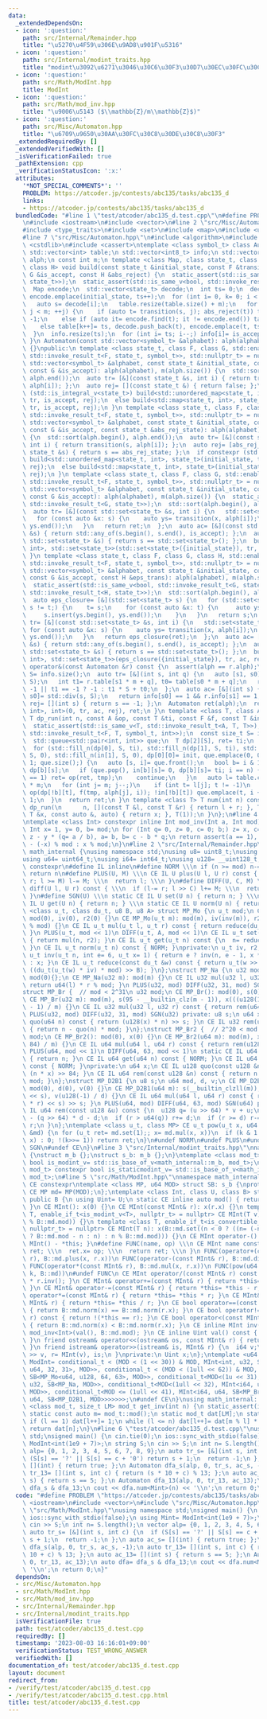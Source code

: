 ```yaml
---
data:
  _extendedDependsOn:
  - icon: ':question:'
    path: src/Internal/Remainder.hpp
    title: "\u5270\u4F59\u306E\u9AD8\u901F\u5316"
  - icon: ':question:'
    path: src/Internal/modint_traits.hpp
    title: "modint\u3092\u6271\u3046\u30C6\u30F3\u30D7\u30EC\u30FC\u30C8"
  - icon: ':question:'
    path: src/Math/ModInt.hpp
    title: ModInt
  - icon: ':question:'
    path: src/Math/mod_inv.hpp
    title: "\u9006\u5143 ($\\mathbb{Z}/m\\mathbb{Z}$)"
  - icon: ':question:'
    path: src/Misc/Automaton.hpp
    title: "\u6709\u9650\u30AA\u30FC\u30C8\u30DE\u30C8\u30F3"
  _extendedRequiredBy: []
  _extendedVerifiedWith: []
  _isVerificationFailed: true
  _pathExtension: cpp
  _verificationStatusIcon: ':x:'
  attributes:
    '*NOT_SPECIAL_COMMENTS*': ''
    PROBLEM: https://atcoder.jp/contests/abc135/tasks/abc135_d
    links:
    - https://atcoder.jp/contests/abc135/tasks/abc135_d
  bundledCode: "#line 1 \"test/atcoder/abc135_d.test.cpp\"\n#define PROBLEM \"https://atcoder.jp/contests/abc135/tasks/abc135_d\"\
    \n#include <iostream>\n#include <vector>\n#line 2 \"src/Misc/Automaton.hpp\"\n\
    #include <type_traits>\n#include <set>\n#include <map>\n#include <unordered_map>\n\
    #line 7 \"src/Misc/Automaton.hpp\"\n#include <algorithm>\n#include <queue>\n#include\
    \ <cstdlib>\n#include <cassert>\ntemplate <class symbol_t> class Automaton {\n\
    \ std::vector<int> table;\n std::vector<int8_t> info;\n std::vector<symbol_t>\
    \ alph;\n const int m;\n template <class Map, class state_t, class F, class G,\
    \ class H> void build(const state_t &initial_state, const F &transition, const\
    \ G &is_accept, const H &abs_reject) {\n  static_assert(std::is_same_v<bool, std::invoke_result_t<G,\
    \ state_t>>);\n  static_assert(std::is_same_v<bool, std::invoke_result_t<H, state_t>>);\n\
    \  Map encode;\n  std::vector<state_t> decode;\n  int ts= 0;\n  decode.push_back(initial_state),\
    \ encode.emplace(initial_state, ts++);\n  for (int i= 0, k= 0; i < ts; ++i) {\n\
    \   auto s= decode[i];\n   table.resize(table.size() + m);\n   for (int j= 0;\
    \ j < m; ++j) {\n    if (auto t= transition(s, j); abs_reject(t)) table[k++]=\
    \ -1;\n    else if (auto it= encode.find(t); it != encode.end()) table[k++]= it->second;\n\
    \    else table[k++]= ts, decode.push_back(t), encode.emplace(t, ts++);\n   }\n\
    \  }\n  info.resize(ts);\n  for (int i= ts; i--;) info[i]= is_accept(decode[i]);\n\
    \ }\n Automaton(const std::vector<symbol_t> &alphabet): alph(alphabet), m(alph.size())\
    \ {}\npublic:\n template <class state_t, class F, class G, std::enable_if_t<std::is_same_v<state_t,\
    \ std::invoke_result_t<F, state_t, symbol_t>>, std::nullptr_t> = nullptr> Automaton(const\
    \ std::vector<symbol_t> &alphabet, const state_t &initial_state, const F &transition,\
    \ const G &is_accept): alph(alphabet), m(alph.size()) {\n  std::sort(alph.begin(),\
    \ alph.end());\n  auto tr= [&](const state_t &s, int i) { return transition(s,\
    \ alph[i]); };\n  auto rej= [](const state_t &) { return false; };\n  if constexpr\
    \ (std::is_integral_v<state_t>) build<std::unordered_map<state_t, int>, state_t>(initial_state,\
    \ tr, is_accept, rej);\n  else build<std::map<state_t, int>, state_t>(initial_state,\
    \ tr, is_accept, rej);\n }\n template <class state_t, class F, class G, std::enable_if_t<std::is_same_v<state_t,\
    \ std::invoke_result_t<F, state_t, symbol_t>>, std::nullptr_t> = nullptr> Automaton(const\
    \ std::vector<symbol_t> &alphabet, const state_t &initial_state, const F &transition,\
    \ const G &is_accept, const state_t &abs_rej_state): alph(alphabet), m(alph.size())\
    \ {\n  std::sort(alph.begin(), alph.end());\n  auto tr= [&](const state_t &s,\
    \ int i) { return transition(s, alph[i]); };\n  auto rej= [abs_rej_state](const\
    \ state_t &s) { return s == abs_rej_state; };\n  if constexpr (std::is_integral_v<state_t>)\
    \ build<std::unordered_map<state_t, int>, state_t>(initial_state, tr, is_accept,\
    \ rej);\n  else build<std::map<state_t, int>, state_t>(initial_state, tr, is_accept,\
    \ rej);\n }\n template <class state_t, class F, class G, std::enable_if_t<std::is_same_v<std::set<state_t>,\
    \ std::invoke_result_t<F, state_t, symbol_t>>, std::nullptr_t> = nullptr> Automaton(const\
    \ std::vector<symbol_t> &alphabet, const state_t &initial_state, const F &transition,\
    \ const G &is_accept): alph(alphabet), m(alph.size()) {\n  static_assert(std::is_same_v<bool,\
    \ std::invoke_result_t<G, state_t>>);\n  std::sort(alph.begin(), alph.end());\n\
    \  auto tr= [&](const std::set<state_t> &s, int i) {\n   std::set<state_t> ret;\n\
    \   for (const auto &x: s) {\n    auto ys= transition(x, alph[i]);\n    ret.insert(ys.begin(),\
    \ ys.end());\n   }\n   return ret;\n  };\n  auto ac= [&](const std::set<state_t>\
    \ &s) { return std::any_of(s.begin(), s.end(), is_accept); };\n  auto rej= [](const\
    \ std::set<state_t> &s) { return s == std::set<state_t>(); };\n  build<std::map<std::set<state_t>,\
    \ int>, std::set<state_t>>(std::set<state_t>({initial_state}), tr, ac, rej);\n\
    \ }\n template <class state_t, class F, class G, class H, std::enable_if_t<std::is_same_v<std::set<state_t>,\
    \ std::invoke_result_t<F, state_t, symbol_t>>, std::nullptr_t> = nullptr> Automaton(const\
    \ std::vector<symbol_t> &alphabet, const state_t &initial_state, const F &transition,\
    \ const G &is_accept, const H &eps_trans): alph(alphabet), m(alph.size()) {\n\
    \  static_assert(std::is_same_v<bool, std::invoke_result_t<G, state_t>>);\n  static_assert(std::is_same_v<std::set<state_t>,\
    \ std::invoke_result_t<H, state_t>>);\n  std::sort(alph.begin(), alph.end());\n\
    \  auto eps_closure= [&](std::set<state_t> s) {\n   for (std::set<state_t> t;\
    \ s != t;) {\n    t= s;\n    for (const auto &x: t) {\n     auto ys= eps_trans(x);\n\
    \     s.insert(ys.begin(), ys.end());\n    }\n   }\n   return s;\n  };\n  auto\
    \ tr= [&](const std::set<state_t> &s, int i) {\n   std::set<state_t> ret;\n  \
    \ for (const auto &x: s) {\n    auto ys= transition(x, alph[i]);\n    ret.insert(ys.begin(),\
    \ ys.end());\n   }\n   return eps_closure(ret);\n  };\n  auto ac= [&](const std::set<state_t>\
    \ &s) { return std::any_of(s.begin(), s.end(), is_accept); };\n  auto rej= [](const\
    \ std::set<state_t> &s) { return s == std::set<state_t>(); };\n  build<std::map<std::set<state_t>,\
    \ int>, std::set<state_t>>(eps_closure({initial_state}), tr, ac, rej);\n }\n Automaton\
    \ operator&(const Automaton &r) const {\n  assert(alph == r.alph);\n  const int\
    \ S= info.size();\n  auto tr= [&](int s, int q) {\n   auto [s1, s0]= std::div(s,\
    \ S);\n   int t1= r.table[s1 * m + q], t0= table[s0 * m + q];\n   return t0 ==\
    \ -1 || t1 == -1 ? -1 : t1 * S + t0;\n  };\n  auto ac= [&](int s) {\n   auto [s1,\
    \ s0]= std::div(s, S);\n   return info[s0] == 1 && r.info[s1] == 1;\n  };\n  auto\
    \ rej= [](int s) { return s == -1; };\n  Automaton ret(alph);\n  return ret.build<std::unordered_map<int,\
    \ int>, int>(0, tr, ac, rej), ret;\n }\n template <class T, class A, class F>\
    \ T dp_run(int n, const A &op, const T &ti, const F &f, const T &init) const {\n\
    \  static_assert(std::is_same_v<T, std::invoke_result_t<A, T, T>>);\n  static_assert(std::is_same_v<T,\
    \ std::invoke_result_t<F, T, symbol_t, int>>);\n  const size_t S= info.size();\n\
    \  std::queue<std::pair<int, int>> que;\n  T dp[2][S], ret= ti;\n  bool in[2][S];\n\
    \  for (std::fill_n(dp[0], S, ti), std::fill_n(dp[1], S, ti), std::fill_n(in[0],\
    \ S, 0), std::fill_n(in[1], S, 0), dp[0][0]= init, que.emplace(0, 0), in[0][0]=\
    \ 1; que.size();) {\n   auto [s, i]= que.front();\n   bool b= i & 1;\n   T tmp=\
    \ dp[b][s];\n   if (que.pop(), in[b][s]= 0, dp[b][s]= ti; i == n) {\n    if (info[s]\
    \ == 1) ret= op(ret, tmp);\n    continue;\n   }\n   auto l= table.cbegin() + s\
    \ * m;\n   for (int j= m; j--;)\n    if (int t= l[j]; t != -1)\n     if (dp[!b][t]=\
    \ op(dp[!b][t], f(tmp, alph[j], i)); !in[!b][t]) que.emplace(t, i + 1), in[!b][t]=\
    \ 1;\n  }\n  return ret;\n }\n template <class T> T num(int n) const {\n  return\
    \ dp_run(\n      n, [](const T &l, const T &r) { return l + r; }, T(), [](const\
    \ T &x, const auto &, auto) { return x; }, T(1));\n }\n};\n#line 4 \"src/Math/mod_inv.hpp\"\
    \ntemplate <class Int> constexpr inline Int mod_inv(Int a, Int mod) {\n static_assert(std::is_signed_v<Int>);\n\
    \ Int x= 1, y= 0, b= mod;\n for (Int q= 0, z= 0, c= 0; b;) z= x, c= a, x= y, y=\
    \ z - y * (q= a / b), a= b, b= c - b * q;\n return assert(a == 1), x < 0 ? mod\
    \ - (-x) % mod : x % mod;\n}\n#line 2 \"src/Internal/Remainder.hpp\"\nnamespace\
    \ math_internal {\nusing namespace std;\nusing u8= uint8_t;\nusing u32= uint32_t;\n\
    using u64= uint64_t;\nusing i64= int64_t;\nusing u128= __uint128_t;\n#define CE\
    \ constexpr\n#define IL inline\n#define NORM \\\n if (n >= mod) n-= mod; \\\n\
    \ return n\n#define PLUS(U, M) \\\n CE IL U plus(U l, U r) const { \\\n  if (l+=\
    \ r; l >= M) l-= M; \\\n  return l; \\\n }\n#define DIFF(U, C, M) \\\n CE IL U\
    \ diff(U l, U r) const { \\\n  if (l-= r; l >> C) l+= M; \\\n  return l; \\\n\
    \ }\n#define SGN(U) \\\n static CE IL U set(U n) { return n; } \\\n static CE\
    \ IL U get(U n) { return n; } \\\n static CE IL U norm(U n) { return n; }\ntemplate\
    \ <class u_t, class du_t, u8 B, u8 A> struct MP_Mo {\n u_t mod;\n CE MP_Mo():\
    \ mod(0), iv(0), r2(0) {}\n CE MP_Mo(u_t m): mod(m), iv(inv(m)), r2(-du_t(mod)\
    \ % mod) {}\n CE IL u_t mul(u_t l, u_t r) const { return reduce(du_t(l) * r);\
    \ }\n PLUS(u_t, mod << 1)\n DIFF(u_t, A, mod << 1)\n CE IL u_t set(u_t n) const\
    \ { return mul(n, r2); }\n CE IL u_t get(u_t n) const {\n  n= reduce(n);\n  NORM;\n\
    \ }\n CE IL u_t norm(u_t n) const { NORM; }\nprivate:\n u_t iv, r2;\n static CE\
    \ u_t inv(u_t n, int e= 6, u_t x= 1) { return e ? inv(n, e - 1, x * (2 - x * n))\
    \ : x; }\n CE IL u_t reduce(const du_t &w) const { return u_t(w >> B) + mod -\
    \ ((du_t(u_t(w) * iv) * mod) >> B); }\n};\nstruct MP_Na {\n u32 mod;\n CE MP_Na():\
    \ mod(0){};\n CE MP_Na(u32 m): mod(m) {}\n CE IL u32 mul(u32 l, u32 r) const {\
    \ return u64(l) * r % mod; }\n PLUS(u32, mod) DIFF(u32, 31, mod) SGN(u32)\n};\n\
    struct MP_Br {  // mod < 2^31\n u32 mod;\n CE MP_Br(): mod(0), s(0), x(0) {}\n\
    \ CE MP_Br(u32 m): mod(m), s(95 - __builtin_clz(m - 1)), x(((u128(1) << s) + m\
    \ - 1) / m) {}\n CE IL u32 mul(u32 l, u32 r) const { return rem(u64(l) * r); }\n\
    \ PLUS(u32, mod) DIFF(u32, 31, mod) SGN(u32) private: u8 s;\n u64 x;\n CE IL u64\
    \ quo(u64 n) const { return (u128(x) * n) >> s; }\n CE IL u32 rem(u64 n) const\
    \ { return n - quo(n) * mod; }\n};\nstruct MP_Br2 {  // 2^20 < mod <= 2^41\n u64\
    \ mod;\n CE MP_Br2(): mod(0), x(0) {}\n CE MP_Br2(u64 m): mod(m), x((u128(1) <<\
    \ 84) / m) {}\n CE IL u64 mul(u64 l, u64 r) const { return rem(u128(l) * r); }\n\
    \ PLUS(u64, mod << 1)\n DIFF(u64, 63, mod << 1)\n static CE IL u64 set(u64 n)\
    \ { return n; }\n CE IL u64 get(u64 n) const { NORM; }\n CE IL u64 norm(u64 n)\
    \ const { NORM; }\nprivate:\n u64 x;\n CE IL u128 quo(const u128 &n) const { return\
    \ (n * x) >> 84; }\n CE IL u64 rem(const u128 &n) const { return n - quo(n) *\
    \ mod; }\n};\nstruct MP_D2B1 {\n u8 s;\n u64 mod, d, v;\n CE MP_D2B1(): s(0),\
    \ mod(0), d(0), v(0) {}\n CE MP_D2B1(u64 m): s(__builtin_clzll(m)), mod(m), d(m\
    \ << s), v(u128(-1) / d) {}\n CE IL u64 mul(u64 l, u64 r) const { return rem((u128(l)\
    \ * r) << s) >> s; }\n PLUS(u64, mod) DIFF(u64, 63, mod) SGN(u64) private: CE\
    \ IL u64 rem(const u128 &u) const {\n  u128 q= (u >> 64) * v + u;\n  u64 r= u64(u)\
    \ - (q >> 64) * d - d;\n  if (r > u64(q)) r+= d;\n  if (r >= d) r-= d;\n  return\
    \ r;\n }\n};\ntemplate <class u_t, class MP> CE u_t pow(u_t x, u64 k, const MP\
    \ &md) {\n for (u_t ret= md.set(1);; x= md.mul(x, x))\n  if (k & 1 ? ret= md.mul(ret,\
    \ x) : 0; !(k>>= 1)) return ret;\n}\n#undef NORM\n#undef PLUS\n#undef DIFF\n#undef\
    \ SGN\n#undef CE\n}\n#line 3 \"src/Internal/modint_traits.hpp\"\nnamespace math_internal\
    \ {\nstruct m_b {};\nstruct s_b: m_b {};\n}\ntemplate <class mod_t> constexpr\
    \ bool is_modint_v= std::is_base_of_v<math_internal::m_b, mod_t>;\ntemplate <class\
    \ mod_t> constexpr bool is_staticmodint_v= std::is_base_of_v<math_internal::s_b,\
    \ mod_t>;\n#line 5 \"src/Math/ModInt.hpp\"\nnamespace math_internal {\n#define\
    \ CE constexpr\ntemplate <class MP, u64 MOD> struct SB: s_b {\nprotected:\n static\
    \ CE MP md= MP(MOD);\n};\ntemplate <class Int, class U, class B> struct MInt:\
    \ public B {\n using Uint= U;\n static CE inline auto mod() { return B::md.mod;\
    \ }\n CE MInt(): x(0) {}\n CE MInt(const MInt& r): x(r.x) {}\n template <class\
    \ T, enable_if_t<is_modint_v<T>, nullptr_t> = nullptr> CE MInt(T v): x(B::md.set(v.val()\
    \ % B::md.mod)) {}\n template <class T, enable_if_t<is_convertible_v<T, __int128_t>,\
    \ nullptr_t> = nullptr> CE MInt(T n): x(B::md.set((n < 0 ? ((n= (-n) % B::md.mod)\
    \ ? B::md.mod - n : n) : n % B::md.mod))) {}\n CE MInt operator-() const { return\
    \ MInt() - *this; }\n#define FUNC(name, op) \\\n CE MInt name const { \\\n  MInt\
    \ ret; \\\n  ret.x= op; \\\n  return ret; \\\n }\n FUNC(operator+(const MInt&\
    \ r), B::md.plus(x, r.x))\n FUNC(operator-(const MInt& r), B::md.diff(x, r.x))\n\
    \ FUNC(operator*(const MInt& r), B::md.mul(x, r.x))\n FUNC(pow(u64 k), math_internal::pow(x,\
    \ k, B::md))\n#undef FUNC\n CE MInt operator/(const MInt& r) const { return *this\
    \ * r.inv(); }\n CE MInt& operator+=(const MInt& r) { return *this= *this + r;\
    \ }\n CE MInt& operator-=(const MInt& r) { return *this= *this - r; }\n CE MInt&\
    \ operator*=(const MInt& r) { return *this= *this * r; }\n CE MInt& operator/=(const\
    \ MInt& r) { return *this= *this / r; }\n CE bool operator==(const MInt& r) const\
    \ { return B::md.norm(x) == B::md.norm(r.x); }\n CE bool operator!=(const MInt&\
    \ r) const { return !(*this == r); }\n CE bool operator<(const MInt& r) const\
    \ { return B::md.norm(x) < B::md.norm(r.x); }\n CE inline MInt inv() const { return\
    \ mod_inv<Int>(val(), B::md.mod); }\n CE inline Uint val() const { return B::md.get(x);\
    \ }\n friend ostream& operator<<(ostream& os, const MInt& r) { return os << r.val();\
    \ }\n friend istream& operator>>(istream& is, MInt& r) {\n  i64 v;\n  return is\
    \ >> v, r= MInt(v), is;\n }\nprivate:\n Uint x;\n};\ntemplate <u64 MOD> using\
    \ ModInt= conditional_t < (MOD < (1 << 30)) & MOD, MInt<int, u32, SB<MP_Mo<u32,\
    \ u64, 32, 31>, MOD>>, conditional_t < (MOD < (1ull << 62)) & MOD, MInt<i64, u64,\
    \ SB<MP_Mo<u64, u128, 64, 63>, MOD>>, conditional_t<MOD<(1u << 31), MInt<int,\
    \ u32, SB<MP_Na, MOD>>, conditional_t<MOD<(1ull << 32), MInt<i64, u32, SB<MP_Na,\
    \ MOD>>, conditional_t<MOD <= (1ull << 41), MInt<i64, u64, SB<MP_Br2, MOD>>, MInt<i64,\
    \ u64, SB<MP_D2B1, MOD>>>>>>>;\n#undef CE\n}\nusing math_internal::ModInt;\ntemplate\
    \ <class mod_t, size_t LM> mod_t get_inv(int n) {\n static_assert(is_modint_v<mod_t>);\n\
    \ static const auto m= mod_t::mod();\n static mod_t dat[LM];\n static int l= 1;\n\
    \ if (l == 1) dat[l++]= 1;\n while (l <= n) dat[l++]= dat[m % l] * (m - m / l);\n\
    \ return dat[n];\n}\n#line 6 \"test/atcoder/abc135_d.test.cpp\"\nusing namespace\
    \ std;\nsigned main() {\n cin.tie(0);\n ios::sync_with_stdio(false);\n using Mint=\
    \ ModInt<int(1e9 + 7)>;\n string S;\n cin >> S;\n int n= S.length();\n vector\
    \ alp= {0, 1, 2, 3, 4, 5, 6, 7, 8, 9};\n auto tr_s= [&](int s, int c) {\n  if\
    \ (S[s] == '?' || S[s] == c + '0') return s + 1;\n  return -1;\n };\n auto ac_s=\
    \ [](int) { return true; };\n Automaton dfa_s(alp, 0, tr_s, ac_s, -1);\n auto\
    \ tr_13= [](int s, int c) { return (s * 10 + c) % 13; };\n auto ac_13= [](int\
    \ s) { return s == 5; };\n Automaton dfa_13(alp, 0, tr_13, ac_13);\n auto dfa=\
    \ dfa_s & dfa_13;\n cout << dfa.num<Mint>(n) << '\\n';\n return 0;\n}\n"
  code: "#define PROBLEM \"https://atcoder.jp/contests/abc135/tasks/abc135_d\"\n#include\
    \ <iostream>\n#include <vector>\n#include \"src/Misc/Automaton.hpp\"\n#include\
    \ \"src/Math/ModInt.hpp\"\nusing namespace std;\nsigned main() {\n cin.tie(0);\n\
    \ ios::sync_with_stdio(false);\n using Mint= ModInt<int(1e9 + 7)>;\n string S;\n\
    \ cin >> S;\n int n= S.length();\n vector alp= {0, 1, 2, 3, 4, 5, 6, 7, 8, 9};\n\
    \ auto tr_s= [&](int s, int c) {\n  if (S[s] == '?' || S[s] == c + '0') return\
    \ s + 1;\n  return -1;\n };\n auto ac_s= [](int) { return true; };\n Automaton\
    \ dfa_s(alp, 0, tr_s, ac_s, -1);\n auto tr_13= [](int s, int c) { return (s *\
    \ 10 + c) % 13; };\n auto ac_13= [](int s) { return s == 5; };\n Automaton dfa_13(alp,\
    \ 0, tr_13, ac_13);\n auto dfa= dfa_s & dfa_13;\n cout << dfa.num<Mint>(n) <<\
    \ '\\n';\n return 0;\n}"
  dependsOn:
  - src/Misc/Automaton.hpp
  - src/Math/ModInt.hpp
  - src/Math/mod_inv.hpp
  - src/Internal/Remainder.hpp
  - src/Internal/modint_traits.hpp
  isVerificationFile: true
  path: test/atcoder/abc135_d.test.cpp
  requiredBy: []
  timestamp: '2023-08-03 16:16:01+09:00'
  verificationStatus: TEST_WRONG_ANSWER
  verifiedWith: []
documentation_of: test/atcoder/abc135_d.test.cpp
layout: document
redirect_from:
- /verify/test/atcoder/abc135_d.test.cpp
- /verify/test/atcoder/abc135_d.test.cpp.html
title: test/atcoder/abc135_d.test.cpp
---
```

